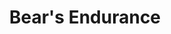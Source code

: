 ---
title: "Bear's Endurance"

spell:
  schools:
    - name:        "Transmutation"
      subschools:  []
      descriptors: []
  classes:
    - name:  "Cleric"
      abbr:  "Clr"
      level: 2
    - name:  "Druid"
      abbr:  "Drd"
      level: 2
    - name:  "Ranger"
      abbr:  "Rgr"
      level: 2
    - name:  "Sorcerer/Wizard"
      abbr:  "Sor/Wiz"
      level: 2
  components:         [V, S, DF]
  castingTime:        "1 standard action"
  range:              "Touch"
  target:             "Creature touched"
  duration:           "1 min./level"
  savingThrow:        "Will negates (harmless)"
  spellResistance:    "Yes"
  description:        |
    The affected creature gains greater vitality and stamina. The spell grants the subject a +4 enhancement bonus to Constitution, which adds the usual benefits to hit points, Fortitude saves, Constitution checks, and so forth.

    Hit points gained by a temporary increase in Constitution score are not temporary hit points. They go away when the subject's Constitution drops back to normal. They are not lost first as temporary hit points are.
---